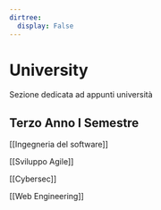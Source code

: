 ```yaml
---
dirtree:
  display: False
---
```


# University

Sezione dedicata ad appunti università

## Terzo Anno I Semestre

[[Ingegneria del software]]

[[Sviluppo Agile]]

[[Cybersec]]

[[Web Engineering]]
